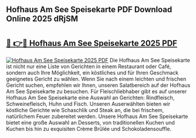 ## Hofhaus Am See Speisekarte PDF Download Online 2025 dRjSM

# <h2><a href="http://gc70ll.nevu.top/?p=Hofhaus+Am+See+Speisekarte">🔗 👉🔴 Hofhaus Am See Speisekarte 2025 PDF</a></h2>

[![Hofhaus Am See Speisekarte 2025 PDF](https://i.imgur.com/dBaPXMq.png)](http://gc70ll.nevu.top/?p=Hofhaus+Am+See+Speisekarte)
Die Hofhaus Am See Speisekarte ist nicht nur eine Liste von Gerichten in einem Restaurant oder Café, sondern auch Ihre Möglichkeit, ein köstliches und für Ihren Geschmack geeignetes Gericht zu wählen. Wenn Sie nach einem leichten und frischen Gericht suchen, empfehlen wir Ihnen, unseren Salatbereich auf der Hofhaus Am See Speisekarte zu besuchen. Für Fleischliebhaber gibt es auf unserer Hofhaus Am See Speisekarte eine Auswahl an Gerichten: Rindfleisch, Schweinefleisch, Huhn und Fisch. Unseren Auserwählten bieten wir köstliche Gerichte wie Schaschlik und Steak an, die bei frischem, natürlichem Feuer zubereitet werden. Unsere Hofhaus Am See Speisekarte bietet eine große Auswahl an Desserts, von traditionellen Kuchen und Kuchen bis hin zu exquisiten Crème Brûlée und Schokoladensouffle.
